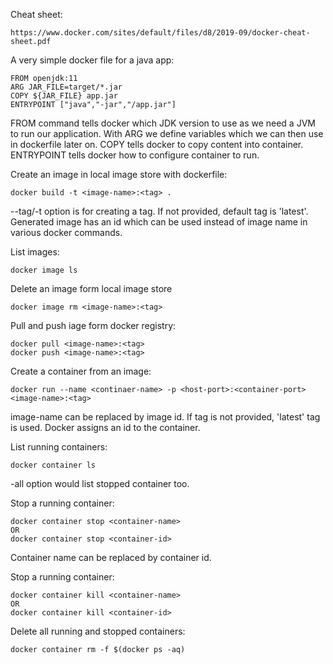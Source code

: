 Cheat sheet:
```
https://www.docker.com/sites/default/files/d8/2019-09/docker-cheat-sheet.pdf
```

A very simple docker file for a java app:

```
FROM openjdk:11
ARG JAR_FILE=target/*.jar
COPY ${JAR_FILE} app.jar
ENTRYPOINT ["java","-jar","/app.jar"]
```

FROM command tells docker which JDK version to use as we need a JVM to run our application.
With ARG we define variables which we can then use in dockerfile later on.
COPY tells docker to copy content into container.
ENTRYPOINT tells docker how to configure container to run.

Create an image in local image store with dockerfile:
```
docker build -t <image-name>:<tag> .
```
--tag/-t option is for creating a tag. If not provided, default tag is 'latest'.
Generated image has an id which can be used instead of image name in various docker commands.

List images:
```
docker image ls
```
Delete an image form local image store
```
docker image rm <image-name>:<tag>
```

Pull and push iage form docker registry:
```
docker pull <image-name>:<tag>
docker push <image-name>:<tag>
```

Create a container from an image:
```
docker run --name <continaer-name> -p <host-port>:<container-port> <image-name>:<tag>
```
image-name can be replaced by image id. If tag is not provided, 'latest' tag is used. Docker assigns an id to the
container.

List running containers:
```
docker container ls
```
-all option would list stopped container too.

Stop a running container:
```
docker container stop <container-name>
OR
docker container stop <container-id>
```
Container name can  be replaced by container id.

Stop a running container:
```
docker container kill <container-name>
OR
docker container kill <container-id>
```

Delete all running and stopped containers:
```
docker container rm -f $(docker ps -aq)
```





